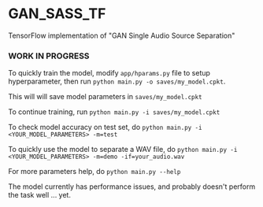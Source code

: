 # GAN_SASS_TF
TensorFlow implementation of "GAN Single Audio Source Separation"

### WORK IN PROGRESS

To quickly train the model, modify `app/hparams.py` file to setup hyperparameter,
then run `python main.py -o saves/my_model.cpkt`.

This will will save model parameters in `saves/my_model.cpkt`

To continue training, run `python main.py -i saves/my_model.cpkt`

To check model accuracy on test set, do `python main.py -i <YOUR_MODEL_PARAMETERS> -m=test`

To quickly use the model to separate a WAV file, do `python main.py -i <YOUR_MODEL_PARAMETERS> -m=demo -if=your_audio.wav`

For more parameters help, do `python main.py --help`

The model currently has performance issues, and probably doesn't perform the task well ... yet.
